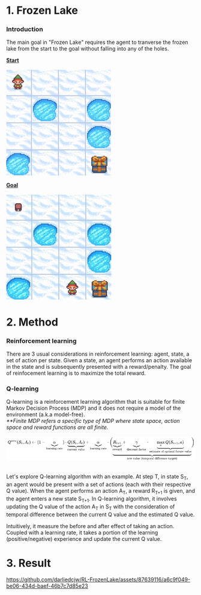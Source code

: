 # 1. Frozen Lake

### Introduction

<p>The main goal in "Frozen Lake" requires the agent to tranverse the frozen lake from the start to the goal without falling into any of the holes.</p>

<b><u>Start</u></b>
<br><br>
<img src="./asset/example-frozen-lake-start.png"></img>

<b><u>Goal</u></b>
<br><br>
<img src="./asset/example-frozen-lake-goal.png"></img>

# 2. Method

### Reinforcement learning

<p>There are 3 usual considerations in reinforcement learning: agent, state, a set of action per state. Given a state, an agent performs an action available in the state and is subsequently presented with a reward/penalty. The goal of reinfocement learning is to maximize the total reward.</p>

### Q-learning

<p>Q-learning is a reinforcement learning algorithm that is suitable for finite Markov Decision Process (MDP) and it does not require a model of the environment (a.k.a model-free).
<br>
<i>**Finite MDP refers a specific type of MDP where state space, action space and reward functions are all finite.</i>
<br><br>
<img src="./asset/q-learning-algorithm.png"></img>
<br><br>
<p>Let's explore Q-learning algorithm with an example. At step T, in state S<sub>T</sub>, an agent would be present with a set of actions (each with their respective Q value). When the agent performs an action A<sub>T</sub>, a reward R<sub>T+1</sub> is given, and the agent enters a new state S<sub>T+1</sub>. In Q-learning algorithm, it involves updating the Q value of the action A<sub>T</sub> in S<sub>T</sub> with the consideration of temporal difference between the current Q value and the estimated Q value.</p>
<p>Intuitively, it measure the before and after effect of taking an action. Coupled with a learning rate, it takes a portion of the learning (positive/negative) experience and update the current Q value.</p>

# 3. Result
https://github.com/darliedcjw/RL-FrozenLake/assets/87639116/a6c9f049-be06-434d-baef-46b7c7d85e23

